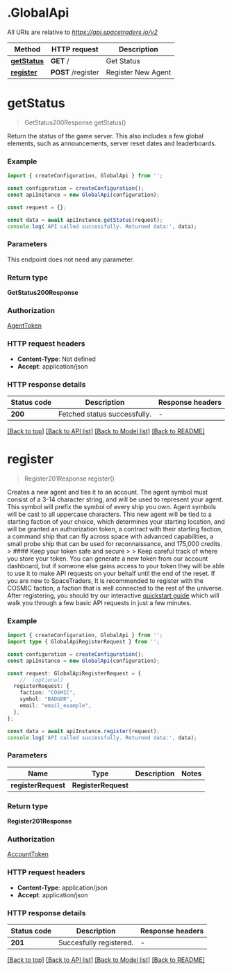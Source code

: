 # .GlobalApi

All URIs are relative to *https://api.spacetraders.io/v2*

Method | HTTP request | Description
------------- | ------------- | -------------
[**getStatus**](GlobalApi.md#getStatus) | **GET** / | Get Status
[**register**](GlobalApi.md#register) | **POST** /register | Register New Agent


# **getStatus**
> GetStatus200Response getStatus()

Return the status of the game server. This also includes a few global elements, such as announcements, server reset dates and leaderboards.

### Example


```typescript
import { createConfiguration, GlobalApi } from '';

const configuration = createConfiguration();
const apiInstance = new GlobalApi(configuration);

const request = {};

const data = await apiInstance.getStatus(request);
console.log('API called successfully. Returned data:', data);
```


### Parameters
This endpoint does not need any parameter.


### Return type

**GetStatus200Response**

### Authorization

[AgentToken](README.md#AgentToken)

### HTTP request headers

 - **Content-Type**: Not defined
 - **Accept**: application/json


### HTTP response details
| Status code | Description | Response headers |
|-------------|-------------|------------------|
**200** | Fetched status successfully. |  -  |

[[Back to top]](#) [[Back to API list]](README.md#documentation-for-api-endpoints) [[Back to Model list]](README.md#documentation-for-models) [[Back to README]](README.md)

# **register**
> Register201Response register()

Creates a new agent and ties it to an account.  The agent symbol must consist of a 3-14 character string, and will be used to represent your agent. This symbol will prefix the symbol of every ship you own. Agent symbols will be cast to all uppercase characters.  This new agent will be tied to a starting faction of your choice, which determines your starting location, and will be granted an authorization token, a contract with their starting faction, a command ship that can fly across space with advanced capabilities, a small probe ship that can be used for reconnaissance, and 175,000 credits.  > #### Keep your token safe and secure > > Keep careful track of where you store your token. You can generate a new token from our account dashboard, but if someone else gains access to your token they will be able to use it to make API requests on your behalf until the end of the reset.  If you are new to SpaceTraders, It is recommended to register with the COSMIC faction, a faction that is well connected to the rest of the universe. After registering, you should try our interactive [quickstart guide](https://docs.spacetraders.io/quickstart/new-game) which will walk you through a few basic API requests in just a few minutes.

### Example


```typescript
import { createConfiguration, GlobalApi } from '';
import type { GlobalApiRegisterRequest } from '';

const configuration = createConfiguration();
const apiInstance = new GlobalApi(configuration);

const request: GlobalApiRegisterRequest = {
    //  (optional)
  registerRequest: {
    faction: "COSMIC",
    symbol: "BADGER",
    email: "email_example",
  },
};

const data = await apiInstance.register(request);
console.log('API called successfully. Returned data:', data);
```


### Parameters

Name | Type | Description  | Notes
------------- | ------------- | ------------- | -------------
 **registerRequest** | **RegisterRequest**|  |


### Return type

**Register201Response**

### Authorization

[AccountToken](README.md#AccountToken)

### HTTP request headers

 - **Content-Type**: application/json
 - **Accept**: application/json


### HTTP response details
| Status code | Description | Response headers |
|-------------|-------------|------------------|
**201** | Succesfully registered. |  -  |

[[Back to top]](#) [[Back to API list]](README.md#documentation-for-api-endpoints) [[Back to Model list]](README.md#documentation-for-models) [[Back to README]](README.md)


